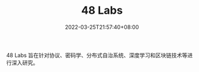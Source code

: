 ﻿---
weight: 
title: "48 Labs"
description: "48 Labs 旨在针对协议、密码学、分布式自治系统、深度学习和区块链技术等进行深入研究"
date: 2022-03-25T21:57:40+08:00
lastmod: 2022-03-25T16:45:40+08:00
draft: false
authors: ["Metabd"]
featuredImage: "48-labs.jpg"
link: ""
tags: ["研究机构","48 Labs"]
categories: ["navigation"]
navigation: ["研究机构"]
lightgallery: true
toc: true
pinned: false
recommend: false
recommend1: false
---
48 Labs 旨在针对协议、密码学、分布式自治系统、深度学习和区块链技术等进行深入研究。
